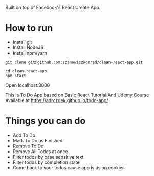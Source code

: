 Built on top of Facebook's React Create App.

# How to run

* Install git
* Install NodeJS
* Install npm/yarn

```
git clone git@github.com:zdanowiczkonrad/clean-react-app.git

cd clean-react-app
npm start
```

Open localhost:3000

This is To Do App based on Basic React Tutorial And Udemy Course
Available at https://adrozdek.github.io/todo-app/

# Things you can do

* Add To Do
* Mark To Do as Finished
* Remove To Do
* Remove All Todos at once
* Filter todos by case sensitive text
* Filter todos by completion state
* Come back to your todos cause app is using cookies
